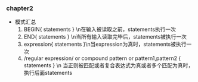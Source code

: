 ### chapter2
- 模式汇总
    1. BEGIN{ statements } \n在输入被读取之前，statements执行一次
    2. END{ statements } \n当所有输入读取完毕后，statements被执行一次
    3. expression{ statements }\n当expression为真时，statements被执行一次
    4. /regular expression/ or compound pattern or pattern1,pattern2 { statements } \n 当正则被匹配或者复合表达式为真或者多个匹配为真时，执行后面statements
